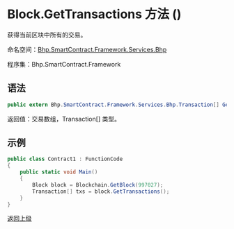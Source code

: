 # Block.GetTransactions 方法 ()

获得当前区块中所有的交易。

命名空间：[Bhp.SmartContract.Framework.Services.Bhp](../../bhp.md)

程序集：Bhp.SmartContract.Framework

## 语法

```c#
public extern Bhp.SmartContract.Framework.Services.Bhp.Transaction[] GetTransactions()
```

返回值：交易数组，Transaction[] 类型。

## 示例

```c#
public class Contract1 : FunctionCode
{
    public static void Main()
    {
        Block block = Blockchain.GetBlock(997027);
        Transaction[] txs = block.GetTransactions();
    }
}
```



[返回上级](../Block.md)